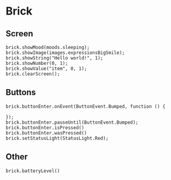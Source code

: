 # Brick

## Screen

```cards
brick.showMood(moods.sleeping);
brick.showImage(images.expressionsBigSmile);
brick.showString("Hello world!", 1);
brick.showNumber(0, 1);
brick.showValue("item", 0, 1);
brick.clearScreen();
```

## Buttons

```cards
brick.buttonEnter.onEvent(ButtonEvent.Bumped, function () {

});
brick.buttonEnter.pauseUntil(ButtonEvent.Bumped);
brick.buttonEnter.isPressed()
brick.buttonEnter.wasPressed()
brick.setStatusLight(StatusLight.Red);
```

## Other

```cards
brick.batteryLevel()
```
